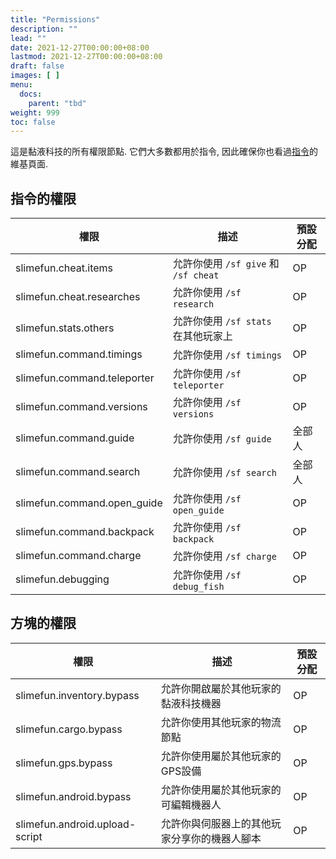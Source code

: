 ```yaml
---
title: "Permissions"
description: ""
lead: ""
date: 2021-12-27T00:00:00+08:00
lastmod: 2021-12-27T00:00:00+08:00
draft: false
images: [ ]
menu:
  docs:
    parent: "tbd"
weight: 999
toc: false
---
```


這是黏液科技的所有權限節點. 它們大多數都用於指令, 因此確保你也看過[指令](/docs/slimefun/commands)的維基頁面.

## 指令的權限

| 權限                          | 描述                             | 預設分配 |
| --------------------------- | ------------------------------ | ---- |
| slimefun.cheat.items        | 允許你使用 `/sf give` 和 `/sf cheat` | OP   |
| slimefun.cheat.researches   | 允許你使用 `/sf research`           | OP   |
| slimefun.stats.others       | 允許你使用 `/sf stats` 在其他玩家上       | OP   |
| slimefun.command.timings    | 允許你使用 `/sf timings`            | OP   |
| slimefun.command.teleporter | 允許你使用 `/sf teleporter`         | OP   |
| slimefun.command.versions   | 允許你使用 `/sf versions`           | OP   |
| slimefun.command.guide      | 允許你使用 `/sf guide`              | 全部人  |
| slimefun.command.search     | 允許你使用 `/sf search`             | 全部人  |
| slimefun.command.open_guide | 允許你使用 `/sf open_guide`         | OP   |
| slimefun.command.backpack   | 允許你使用 `/sf backpack`           | OP   |
| slimefun.command.charge     | 允許你使用 `/sf charge`             | OP   |
| slimefun.debugging          | 允許你使用 `/sf debug_fish`         | OP   |

## 方塊的權限

| 權限                             | 描述                     | 預設分配 |
| ------------------------------ | ---------------------- | ---- |
| slimefun.inventory.bypass      | 允許你開啟屬於其他玩家的黏液科技機器     | OP   |
| slimefun.cargo.bypass          | 允許你使用其他玩家的物流節點         | OP   |
| slimefun.gps.bypass            | 允許你使用屬於其他玩家的GPS設備      | OP   |
| slimefun.android.bypass        | 允許你使用屬於其他玩家的可編輯機器人     | OP   |
| slimefun.android.upload-script | 允許你與伺服器上的其他玩家分享你的機器人腳本 | OP   |
